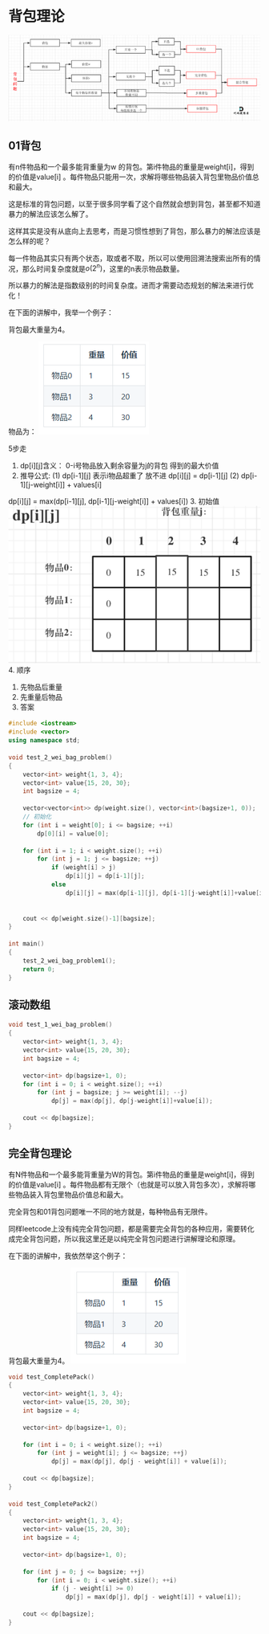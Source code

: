 # 背包理论
![Alt text](image-7.png)

## 01背包
有n件物品和一个最多能背重量为w 的背包。第i件物品的重量是weight[i]，得到的价值是value[i] 。每件物品只能用一次，求解将哪些物品装入背包里物品价值总和最大。

这是标准的背包问题，以至于很多同学看了这个自然就会想到背包，甚至都不知道暴力的解法应该怎么解了。

这样其实是没有从底向上去思考，而是习惯性想到了背包，那么暴力的解法应该是怎么样的呢？

每一件物品其实只有两个状态，取或者不取，所以可以使用回溯法搜索出所有的情况，那么时间复杂度就是$o(2^n)$，这里的n表示物品数量。

所以暴力的解法是指数级别的时间复杂度。进而才需要动态规划的解法来进行优化！

在下面的讲解中，我举一个例子：

背包最大重量为4。

物品为：
 ![Alt text](image-8.png)

 5步走
1. dp[i][j]含义： 0-i号物品放入剩余容量为j的背包 得到的最大价值
2. 推导公式:
(1) dp[i-1][j]  表示i物品超重了 放不进 dp[i][j] = dp[i-1][j]
(2) dp[i-1][j-weight[i]] + values[i]

dp[i][j] = max(dp[i-1][j], dp[i-1][j-weight[i]] + values[i])
3. 初始值
   ![Alt text](image-9.png)
4. 顺序
   1. 先物品后重量
   2. 先重量后物品
5. 答案

```C++
#include <iostream>
#include <vector>
using namespace std;

void test_2_wei_bag_problem()
{
    vector<int> weight{1, 3, 4};
    vector<int> value{15, 20, 30};
    int bagsize = 4;

    vector<vector<int>> dp(weight.size(), vector<int>(bagsize+1, 0));
    // 初始化
    for (int i = weight[0]; i <= bagsize; ++i)
        dp[0][i] = value[0];
        
    for (int i = 1; i < weight.size(); ++i)
        for (int j = 1; j <= bagsize; ++j)
            if (weight[i] > j)
                dp[i][j] = dp[i-1][j];
            else
                dp[i][j] = max(dp[i-1][j], dp[i-1][j-weight[i]]+value[i]);

    
    cout << dp[weight.size()-1][bagsize];
}

int main()
{
    test_2_wei_bag_problem1();
    return 0;
}
```

## 滚动数组

```C++
void test_1_wei_bag_problem()
{
    vector<int> weight{1, 3, 4};
    vector<int> value{15, 20, 30};
    int bagsize = 4;
    
    vector<int> dp(bagsize+1, 0);
    for (int i = 0; i < weight.size(); ++i)
        for (int j = bagsize; j >= weight[i]; --j)
            dp[j] = max(dp[j], dp[j-weight[i]]+value[i]);
    
    cout << dp[bagsize];
}
```


## 完全背包理论

有N件物品和一个最多能背重量为W的背包。第i件物品的重量是weight[i]，得到的价值是value[i] 。每件物品都有无限个（也就是可以放入背包多次），求解将哪些物品装入背包里物品价值总和最大。

完全背包和01背包问题唯一不同的地方就是，每种物品有无限件。

同样leetcode上没有纯完全背包问题，都是需要完全背包的各种应用，需要转化成完全背包问题，所以我这里还是以纯完全背包问题进行讲解理论和原理。

在下面的讲解中，我依然举这个例子：

背包最大重量为4。
![Alt text](image-10.png)

```C++
void test_CompletePack()
{
    vector<int> weight{1, 3, 4};
    vector<int> value{15, 20, 30};
    int bagsize = 4;

    vector<int> dp(bagsize+1, 0);

    for (int i = 0; i < weight.size(); ++i)
        for (int j = weight[i]; j <= bagsize; ++j)
            dp[j] = max(dp[j], dp[j - weight[i]] + value[i]);
    
    cout << dp[bagsize];
}

void test_CompletePack2()
{
    vector<int> weight{1, 3, 4};
    vector<int> value{15, 20, 30};
    int bagsize = 4;

    vector<int> dp(bagsize+1, 0);

    for (int j = 0; j <= bagsize; ++j)
        for (int i = 0; i < weight.size(); ++i)
            if (j - weight[i] >= 0)
                dp[j] = max(dp[j], dp[j - weight[i]] + value[i]);
    
    cout << dp[bagsize];
}
```